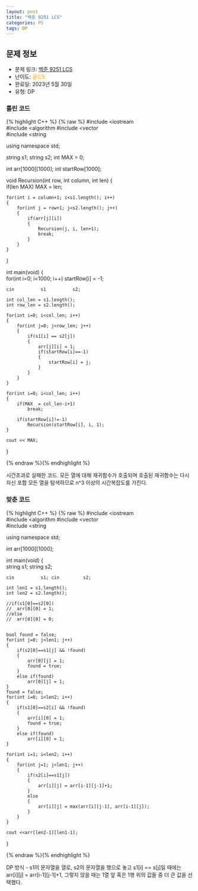 ```yaml
---
layout: post
title: "백준 9251 LCS"
categories: PS
tags: DP
---
```


## 문제 정보
- 문제 링크: [백준 9251 LCS](https://www.acmicpc.net/problem/9251)
- 난이도: <span style="color:#FFA500">골드5</span>
- 완료일: 2023년 5월 30일
- 유형: DP

### 틀린 코드

{% highlight C++ %} {% raw %}
#include <iostream	
#include <algorithm	
#include <vector	
#include <string	

using namespace std;

string s1;
string s2;
int MAX = 0;

int arr[1000][1000];
int startRow[1000];

void Recursion(int row, int column, int len)
{	
	if(len 	 MAX)
		MAX = len;
	
	for(int i = column+1; i<s1.length(); i++)
	{
		for(int j = row+1; j<s2.length(); j++)
		{
			if(arr[j][i])
			{
				Recursion(j, i, len+1);
				break;
			}
		}
	}
}

int main(void)
{	
	for(int i=0; i<1000; i++)
		startRow[i] = -1;
	
	cin 		 s1 		 s2;

	int col_len = s1.length();
	int row_len = s2.length();
	
	for(int i=0; i<col_len; i++)
	{
		for(int j=0; j<row_len; j++)
		{
			if(s1[i] == s2[j])
			{
				arr[j][i] = 1;
				if(startRow[i]==-1)
				{
					startRow[i] = j;
				}
			}
		}
	}
	
	for(int i=0; i<col_len; i++)
	{
		if(MAX 	= col_len-i+1)
			break;
		
		if(startRow[i]!=-1)
			Recursion(startRow[i], i, 1);
	}
	
	cout << MAX;
}

{% endraw %}{% endhighlight %}

시간초과로 실패한 코드. 모든 열에 대해 재귀함수가 호출되며 호출된 재귀함수는 다시 자신 포함 모든 열을 탐색하므로 n^3 이상의 시간복잡도를 가진다.

### 맞춘 코드

{% highlight C++ %} {% raw %}
#include <iostream	
#include <algorithm	
#include <vector	
#include <string	

using namespace std;

int arr[1000][1000];

int main(void)
{	
	string s1;
	string s2;
	
	cin 		 s1; cin 		 s2;
	
	int len1 = s1.length();
	int len2 = s2.length();
	
	//if(s1[0]==s2[0])
	//	arr[0][0] = 1;
	//else
	//	arr[0][0] = 0;
	
	
	bool found = false;
	for(int j=0; j<len1; j++)
	{
		if(s2[0]==s1[j] && !found)
		{
			arr[0][j] = 1;
			found = true;
		}
		else if(found)
			arr[0][j] = 1;
	}
	found = false;
	for(int i=0; i<len2; i++)
	{
		if(s1[0]==s2[i] && !found)
		{
			arr[i][0] = 1;
			found = true;
		}
		else if(found)
			arr[i][0] = 1;
	}
	
	for(int i=1; i<len2; i++)
	{
		for(int j=1; j<len1; j++)
		{
			if(s2[i]==s1[j])
			{
				arr[i][j] = arr[i-1][j-1]+1;
			}
			else
			{
				arr[i][j] = max(arr[i][j-1], arr[i-1][j]);
			}
		}
	}
	
	cout <<arr[len2-1][len1-1];
}

{% endraw %}{% endhighlight %}

DP 방식 - s1의 문자열을 열로, s2의 문자열을 행으로 놓고 s1[i] == s[j]일 때에는 arr[i][j] = arr[i-1][j-1]+1, 그렇지 않을 때는 1열 앞 혹은 1행 위의 값들 중 더 큰 값을 선택했다.
